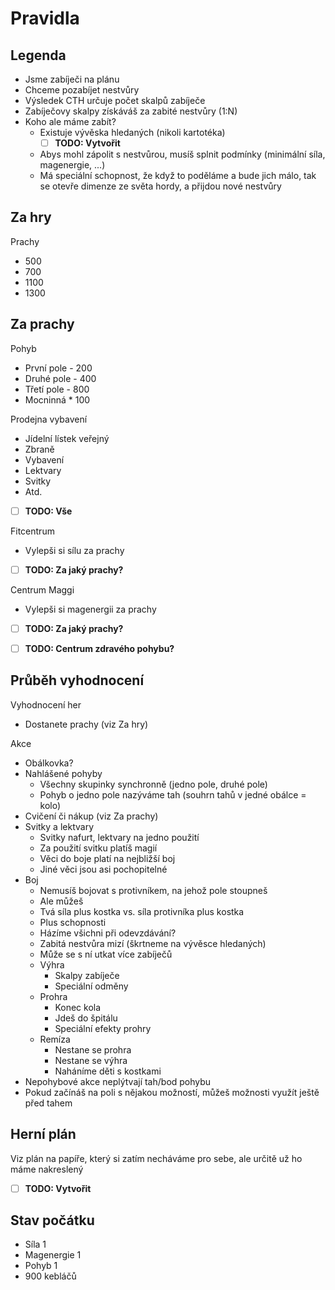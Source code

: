 # Pravidla

## Legenda

* Jsme zabíječi na plánu
* Chceme pozabíjet nestvůry
* Výsledek CTH určuje počet skalpů zabíječe
* Zabíječovy skalpy získáváš za zabité nestvůry (1:N)
* Koho ale máme zabít?
  * Existuje vývěska hledaných (nikoli kartotéka)
    - [ ] **TODO: Vytvořit**
  * Abys mohl zápolit s nestvůrou, musíš splnit podmínky (minimální síla, magenergie, ...)
  * Má speciální schopnost, že když to poděláme a bude jich málo, tak se otevře dimenze ze světa hordy, a přijdou nové nestvůry

## Za hry

Prachy

* 500
* 700
* 1100
* 1300

## Za prachy

Pohyb

* První pole - 200
* Druhé pole - 400
* Třetí pole - 800
* Mocninná * 100

Prodejna vybavení

* Jídelní lístek veřejný
* Zbraně
* Vybavení
* Lektvary
* Svitky
* Atd.
- [ ] **TODO: Vše**

Fitcentrum

* Vylepši si sílu za prachy
- [ ] **TODO: Za jaký prachy?**

Centrum Maggi

* Vylepši si magenergii za prachy
- [ ] **TODO: Za jaký prachy?**

- [ ] **TODO: Centrum zdravého pohybu?**

## Průběh vyhodnocení

Vyhodnocení her

* Dostanete prachy (viz Za hry)

Akce

* Obálkovka?
* Nahlášené pohyby
  * Všechny skupinky synchronně (jedno pole, druhé pole)
  * Pohyb o jedno pole nazýváme tah (souhrn tahů v jedné obálce = kolo)
* Cvičení či nákup (viz Za prachy)
* Svitky a lektvary
  * Svitky nafurt, lektvary na jedno použití
  * Za použití svitku platíš magií
  * Věci do boje platí na nejbližší boj
  * Jiné věci jsou asi pochopitelné
* Boj
  * Nemusíš bojovat s protivníkem, na jehož pole stoupneš
  * Ale můžeš
  * Tvá síla plus kostka vs. síla protivníka plus kostka
  * Plus schopnosti
  * Házíme všichni při odevzdávání?
  * Zabitá nestvůra mizí (škrtneme na vývěsce hledaných)
  * Může se s ní utkat více zabíječů
  * Výhra
    * Skalpy zabíječe
    * Speciální odměny
  * Prohra
    * Konec kola
    * Jdeš do špitálu
    * Speciální efekty prohry
  * Remíza
    * Nestane se prohra
    * Nestane se výhra
    * Naháníme děti s kostkami
* Nepohybové akce neplýtvají tah/bod pohybu
* Pokud začínáš na poli s nějakou možností, můžeš možnosti využít ještě před tahem

## Herní plán

Viz plán na papíře, který si zatím necháváme pro sebe, ale určitě už ho máme nakreslený

- [ ] **TODO: Vytvořit**

## Stav počátku

* Síla 1
* Magenergie 1
* Pohyb 1
* 900 kebláčů

